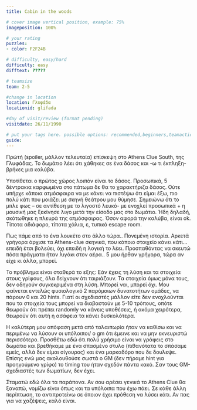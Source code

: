 ```yaml
---
title: Cabin in the woods

# cover image vertical position, example: 75%
imageposition: 100%

# your rating
puzzles:
- color: F2F24B

# difficulty, easy/hard
difficulty: easy
difftext: ?????

# teamsize
team: 2-5

#change in location
location: Γλυφάδα
locationid: glifada

#day of visit/review (format pending)
visitdate: 26/11/1990

# put your tags here. possible options: recommended,beginners,teamaction
guide:
---
```


Πρώτή (spoiler, μάλλον τελευταία) επίσκεψη στο Athens Clue South, της Γλυφάδας. Το δωμάτιο λέει ότι χάθηκες σε ένα δάσος και -ω τι έκπληξη- βρήκες μια καλύβα.

Υποτίθεται ο πρώτος χώρος λοιπόν είναι το δάσος. Προσωπικά, 5 δέντρακια καρφωμένα στο πάτωμα δε θα το χαρακτήριζα δάσος. Ούτε υπήρχε κάποια ατμόσφαιρα να με κάνει να πιστέψω ότι είμαι έξω, πιο πολύ κάτι
που μοιάζει με σκηνή θεάτρου μου θύμησε. Σημειώνω ότι το μπλε φως – σε αντίθεση με το λιγοστό λευκό- με ενοχλεί προσωπικά + η μουσική μας ξεκίνησε λιγο μετά την είσοδο μας στο δωμάτιο. Ήδη δηλαδή, σκότωθηκε
 η πλευρά της ατμόσφαιρας.
Όσον αφορά την καλύβα, είναι ok. Τίποτα αδιάφορο, τίποτα χάλια, ε, τυπικό escape room.


Πως πάμε από το ένα λουκέτο στο άλλο τώρα.. Πονεμένη ιστορία. Αρκετά γρήγορα άρχισε τα Athens-clue σκηνικά, που κάποιο στοιχείο κάνει κάτι… επειδή έτσι βολεύει, όχι επειδή η λογική το λέει.
Προσπαθόντας να σκευτώ πόσα πράγματα ήταν λιγάκι στον αέρα.. 5 μου ήρθαν γρήγορα, τώρα αν είχε κι άλλα, μπορεί.


 Το πρόβλημα είναι σταθερά το εξης: Εάν έχεις τη λύση και τα στοιχεία στους γρίφους, όλα δείχνουν ότι ταιριάζουν. Τα στοιχεία όμως μόνα τους, δεν οδηγούν συγκεκριμένα στη λύση. Μπορεί ναι, μπορεί όχι.
 Μου φαίνεται εντελώς φυσιολογικό 2 παρόμοιων δυνατοτήτων ομάδες, να πάρουν 0 και 20 hints. Γιατί οι σχεδιαστές μάλλον είτε δεν ενοχλούνται που τα στοιχεία τους μπορεί να διαβαστούν με 5-10 τρόπους,
 οπότε θεωρούν ότι πρέπει randomly να κάνεις υποθέσεις, ή ακόμα χειρότερα, θεωρούν ότι αυτή η ασάφεια τα κάνει δυσκολότερα.

 Η καλύτερη μου απόφαση μετά από ταλαιπωρία ήταν να καθίσω και να περιμένω να λύσουν οι υπόλοιποι/ ο gm ότι έμεινε και να μην εκνευριστώ περισσότερο. Προσθέτω εδώ ότι πολύ χρήσιμο είναι να γράφεις στο
δωμάτιο και βρεθήκαμε με ένα σπασμένο στυλο (πιθανότατα το σπάσαμε εμείς, αλλά δεν είμαι σίγουρος) και ένα μαρκαδόρο που δε δουλεψε. Επίσης ενώ μας ακολουθούσε σωστά ο GM (δεν πήραμε hint για προηγούμενο
γρίφο) το timing του ήταν σχεδόν πάντα κακό. Σαν τους GM- σχεδιαστές των δωματίων, δεν έχει.

Σταματώ εδώ όλα τα παράπονα. Αν σου αρέσει γενικά το Athens Clue θα ξαναπώ, νομίζω είναι όπως και τα υπόλοιπα που έχω πάει. Σε κάθε άλλη περίπτωση, το αντιπροτείνω σε όποιον έχει πρόθεση να λύσει κάτι. Αν πας για να χαζέψεις, καλό είναι.
